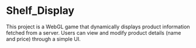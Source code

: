 # Shelf_Display
This project is a WebGL game that dynamically displays product information fetched from a server. Users can view and modify product details (name and price) through a simple UI.
